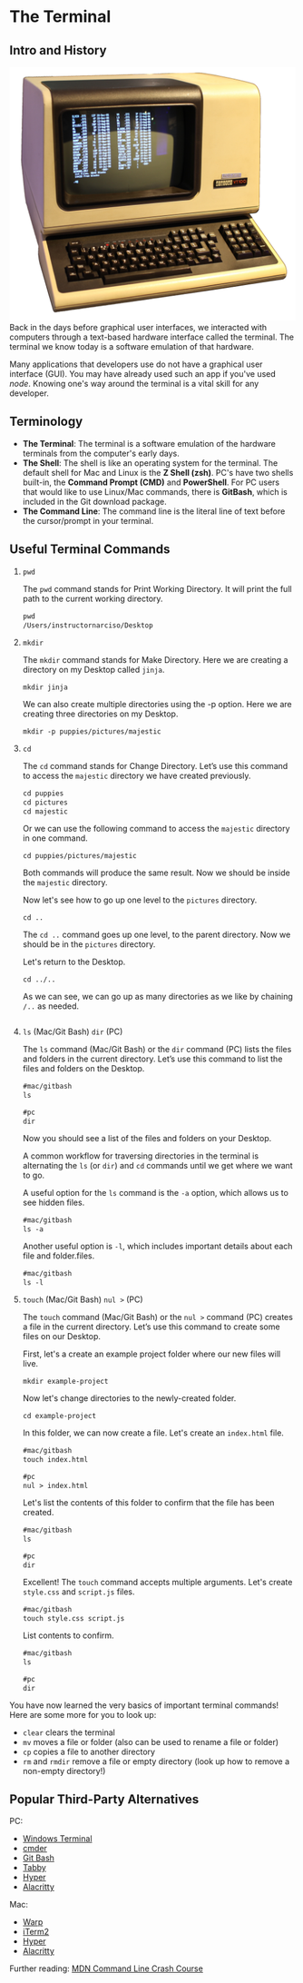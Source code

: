 # The Terminal

## Intro and History
![VT100 Terminal](./assets/VT100_terminal.png)
Back in the days before graphical user interfaces, we interacted with computers through a text-based hardware interface called the terminal. The terminal we know today is a software emulation of that hardware.

Many applications that developers use do not have a graphical user interface (GUI). You may have already used such an app if you've used *node*. Knowing one's way around the terminal is a vital skill for any developer.

## Terminology
- **The Terminal**: The terminal is a software emulation of the hardware terminals from the computer's early days.
- **The Shell**: The shell is like an operating system for the terminal. The default shell for Mac and Linux is the **Z Shell (zsh)**. PC's have two shells built-in, the **Command Prompt (CMD)** and **PowerShell**. For PC users that would like to use Linux/Mac commands, there is **GitBash**, which is included in the Git download package.
- **The Command Line**: The command line is the literal line of text before the cursor/prompt in your terminal.

## Useful Terminal Commands
1. `pwd`
   
    The `pwd` command stands for Print Working Directory. It will print the full path to the current working directory.

    ```shell
    pwd
    /Users/instructornarciso/Desktop
    ```
2. `mkdir`
   
    The `mkdir` command stands for Make Directory. Here we are creating a directory on my Desktop called `jinja`.

    ```shell
    mkdir jinja
    ```
    We can also create multiple directories using the -p option. Here we are creating three directories on my Desktop.

    ```shell
    mkdir -p puppies/pictures/majestic
    ```
3. `cd`
   
   The `cd` command stands for Change Directory. Let’s use this command to access the `majestic` directory we have created previously.

    ```shell
    cd puppies
    cd pictures
    cd majestic
    ```

    Or we can use the following command to access the `majestic` directory in one command.

    ```shell
    cd puppies/pictures/majestic
    ```
    Both commands will produce the same result. Now we should be inside the `majestic` directory.

    Now let's see how to go up one level to the `pictures` directory.

    ```shell
    cd ..
    ```

    The `cd ..` command goes up one level, to the parent directory. Now we should be in the `pictures` directory.

    Let's return to the Desktop.

    ```shell
    cd ../..
    ```

    As we can see, we can go up as many directories as we like by chaining `/..` as needed.
    ```
4. `ls` (Mac/Git Bash) `dir` (PC)
   
   The `ls` command (Mac/Git Bash) or the `dir` command (PC) lists the files and folders in the current directory. Let’s use this command to list the files and folders on the Desktop.

    ```shell
    #mac/gitbash
    ls
    ```

    ```shell
    #pc
    dir
    ```
    Now you should see a list of the files and folders on your Desktop.

    A common workflow for traversing directories in the terminal is alternating the `ls` (or `dir`) and `cd` commands until we get where we want to go.

    A useful option for the `ls` command is the `-a` option, which allows us to see hidden files.

    ```shell
    #mac/gitbash
    ls -a
    ```
    Another useful option is `-l`, which includes important details about each file and folder.files.

    ```shell
    #mac/gitbash
    ls -l
    ```
    
4. `touch` (Mac/Git Bash) `nul >` (PC)
   
   The `touch` command (Mac/Git Bash) or the `nul >` command (PC) creates a file in the current directory. Let’s use this command to create some files on our Desktop.

   First, let's a create an example project folder where our new files will live.

    ```shell
    mkdir example-project
    ```
    Now let's change directories to the newly-created folder.

    ```shell
    cd example-project
    ```
    In this folder, we can now create a file. Let's create an `index.html` file.

    ```shell
    #mac/gitbash
    touch index.html
    ```

    ```shell
    #pc
    nul > index.html
    ```
    Let's list the contents of this folder to confirm that the file has been created.

    ```shell
    #mac/gitbash
    ls
    ```

    ```shell
    #pc
    dir
    ```

    Excellent! The `touch` command accepts multiple arguments. Let's create `style.css` and `script.js` files.

    ```shell
    #mac/gitbash
    touch style.css script.js
    ```
    List contents to confirm.

    ```shell
    #mac/gitbash
    ls
    ```

    ```shell
    #pc
    dir
    ```

You have now learned the very basics of important terminal commands! Here are some more for you to look up:

- `clear` clears the terminal
- `mv` moves a file or folder (also can be used to rename a file or folder)
- `cp` copies a file to another directory
- `rm` and `rmdir` remove a file or empty directory (look up how to remove a non-empty directory!)

## Popular Third-Party Alternatives
PC:
- [Windows Terminal](https://apps.microsoft.com/detail/9N0DX20HK701?rtc=1&hl=en-us&gl=US)
- [cmder](https://cmder.app/)
- [Git Bash](https://git-scm.com/downloads)
- [Tabby](https://tabby.sh/)
- [Hyper](https://hyper.is/)
- [Alacritty](https://alacritty.org/)

Mac:
- [Warp](https://www.warp.dev/)
- [iTerm2](https://iterm2.com/)
- [Hyper](https://hyper.is/)
- [Alacritty](https://alacritty.org/)

Further reading:
[MDN Command Line Crash Course](https://developer.mozilla.org/en-US/docs/Learn/Tools_and_testing/Understanding_client-side_tools/Command_line)

